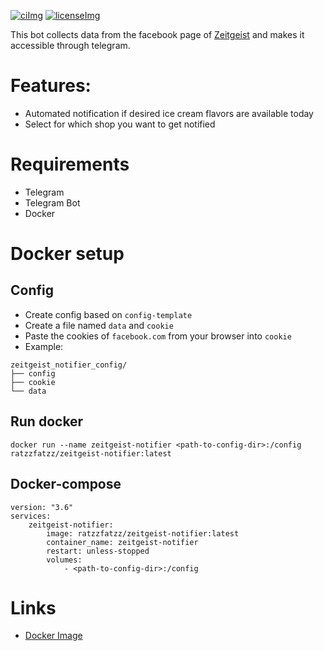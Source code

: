 [ci]: https://ci.pcgamingfreaks.at/job/zeitgeist-notifier/
[ciImg]: https://ci.pcgamingfreaks.at/job/zeitgeist-notifier/badge/icon
[dockerhub]: https://hub.docker.com/r/ratzzfatzz/zeitgeist-notifier
[license]: https://github.com/RatzzFatzz/zeitgeist-notifier/blob/master/LICENSE
[licenseImg]: https://img.shields.io/github/license/RatzzFatzz/zeitgeist-notifier.svg
[zeitgeistPage]: https://www.facebook.com/eismanufakturzeitgeist/

[![ciImg]][ci] [![licenseImg]][license]

This bot collects data from the facebook page of [Zeitgeist][zeitgeistPage] and makes it accessible through telegram.

# Features:
- Automated notification if desired ice cream flavors are available today
- Select for which shop you want to get notified

# Requirements
- Telegram
- Telegram Bot
- Docker

# Docker setup
## Config
- Create config based on `config-template`
- Create a file named `data` and `cookie`
- Paste the cookies of `facebook.com` from your browser into `cookie`
- Example:
```
zeitgeist_notifier_config/
├── config
├── cookie
└── data
```

## Run docker
```
docker run --name zeitgeist-notifier <path-to-config-dir>:/config ratzzfatzz/zeitgeist-notifier:latest
```

## Docker-compose
```
version: "3.6"
services:
    zeitgeist-notifier:
        image: ratzzfatzz/zeitgeist-notifier:latest
        container_name: zeitgeist-notifier
        restart: unless-stopped
        volumes:
            - <path-to-config-dir>:/config
```

# Links
- [Docker Image][dockerhub]